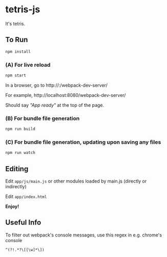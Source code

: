 # tetris-js

It's tetris.

## To Run

```bash
npm install
```

### (A) For live reload

```bash
npm start
```

In a browser, go to 
http://<host>:<port>/webpack-dev-server/

For example,
http://localhost:8080/webpack-dev-server/

Should say _"App ready"_ at the top of the page.


### (B) For bundle file generation

```bash
npm run build
```

### (C) For bundle file generation, updating upon saving any files

```bash
npm run watch
```

## Editing

Edit `app/js/main.js`
or other modules loaded by main.js (directly or indirectly)

Edit `app/index.html`

**Enjoy!**


## Useful Info

To filter out webpack's console messages, use this regex in e.g. chrome's console

```
^(?!.*?\[[\w]*\])
```

